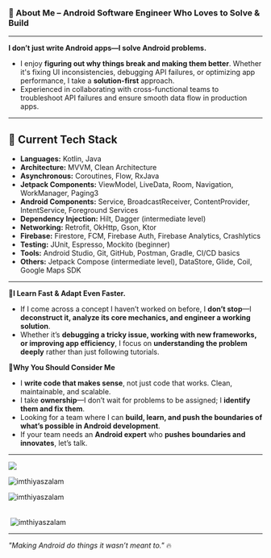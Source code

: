 

### **🔹 About Me – Android Software Engineer Who Loves to Solve & Build**  
---

 **I don’t just write Android apps—I solve Android problems.**  
  - I enjoy **figuring out why things break and making them better**. Whether it's fixing UI inconsistencies, debugging API failures, or optimizing app performance, I take a **solution-first** approach.
  - Experienced in collaborating with cross-functional teams to troubleshoot API failures and ensure smooth data flow in production apps.

---
## 🔹 Current Tech Stack

- **Languages:** Kotlin, Java
- **Architecture:** MVVM, Clean Architecture
- **Asynchronous:** Coroutines, Flow, RxJava
- **Jetpack Components:** ViewModel, LiveData, Room, Navigation, WorkManager, Paging3
- **Android Components:** Service, BroadcastReceiver, ContentProvider, IntentService, Foreground Services
- **Dependency Injection:** Hilt, Dagger (intermediate level)
- **Networking:** Retrofit, OkHttp, Gson, Ktor 
- **Firebase:** Firestore, FCM, Firebase Auth, Firebase Analytics, Crashlytics
- **Testing:** JUnit, Espresso, Mockito (beginner)
- **Tools:** Android Studio, Git, GitHub, Postman, Gradle, CI/CD basics
- **Others:** Jetpack Compose (intermediate level), DataStore, Glide, Coil, Google Maps SDK

---

 **🔹I Learn Fast & Adapt Even Faster.**  
  - If I come across a concept I haven’t worked on before, I **don’t stop**—I **deconstruct it, analyze its core mechanics, and engineer a working solution**.  
  - Whether it’s **debugging a tricky issue, working with new frameworks, or improving app efficiency**, I focus on **understanding the problem deeply** rather than just following tutorials.  

 **🔹Why You Should Consider Me**  
  - I **write code that makes sense**, not just code that works. Clean, maintainable, and scalable.  
  - I take **ownership**—I don’t wait for problems to be assigned; I **identify them and fix them**.  
  - Looking for a team where I can **build, learn, and push the boundaries of what’s possible in Android development**.
  - If your team needs an **Android expert** who **pushes boundaries and innovates**, let’s talk. 
---

  
 
 ![](https://komarev.com/ghpvc/?username=ImthiyaszAlam)

  
<p><img align="center" src="https://github-readme-streak-stats.herokuapp.com/?user=imthiyaszalam&" alt="imthiyaszalam" /></p>

<p><img align="left" src="https://github-readme-stats.vercel.app/api/top-langs?username=imthiyaszalam&show_icons=true&locale=en&layout=compact" alt="imthiyaszalam" /></p>



<!--

<h3 align="left">Languages and Tools:</h3>
<p align="left"> <a href="https://developer.android.com" target="_blank" rel="noreferrer"> <img src="https://raw.githubusercontent.com/devicons/devicon/master/icons/android/android-original-wordmark.svg" alt="android" width="40" height="40"/> </a> <a href="https://getbootstrap.com" target="_blank" rel="noreferrer"> <img src="https://raw.githubusercontent.com/devicons/devicon/master/icons/bootstrap/bootstrap-plain-wordmark.svg" alt="bootstrap" width="40" height="40"/> </a> <a href="https://www.cprogramming.com/" target="_blank" rel="noreferrer"> <img src="https://raw.githubusercontent.com/devicons/devicon/master/icons/c/c-original.svg" alt="c" width="40" height="40"/> </a> <a href="https://www.w3schools.com/cpp/" target="_blank" rel="noreferrer"> <img src="https://raw.githubusercontent.com/devicons/devicon/master/icons/cplusplus/cplusplus-original.svg" alt="cplusplus" width="40" height="40"/> </a> <a href="https://www.w3schools.com/css/" target="_blank" rel="noreferrer"> <img src="https://raw.githubusercontent.com/devicons/devicon/master/icons/css3/css3-original-wordmark.svg" alt="css3" width="40" height="40"/> </a> <a href="https://dart.dev" target="_blank" rel="noreferrer"> <img src="https://www.vectorlogo.zone/logos/dartlang/dartlang-icon.svg" alt="dart" width="40" height="40"/> </a> <a href="https://expressjs.com" target="_blank" rel="noreferrer"> <img src="https://raw.githubusercontent.com/devicons/devicon/master/icons/express/express-original-wordmark.svg" alt="express" width="40" height="40"/> </a> <a href="https://www.figma.com/" target="_blank" rel="noreferrer"> <img src="https://www.vectorlogo.zone/logos/figma/figma-icon.svg" alt="figma" width="40" height="40"/> </a> <a href="https://firebase.google.com/" target="_blank" rel="noreferrer"> <img src="https://www.vectorlogo.zone/logos/firebase/firebase-icon.svg" alt="firebase" width="40" height="40"/> </a> <a href="https://flutter.dev" target="_blank" rel="noreferrer"> <img src="https://www.vectorlogo.zone/logos/flutterio/flutterio-icon.svg" alt="flutter" width="40" height="40"/> </a> <a href="https://git-scm.com/" target="_blank" rel="noreferrer"> <img src="https://www.vectorlogo.zone/logos/git-scm/git-scm-icon.svg" alt="git" width="40" height="40"/> </a> <a href="https://www.w3.org/html/" target="_blank" rel="noreferrer"> <img src="https://raw.githubusercontent.com/devicons/devicon/master/icons/html5/html5-original-wordmark.svg" alt="html5" width="40" height="40"/> </a> <a href="https://www.java.com" target="_blank" rel="noreferrer"> <img src="https://raw.githubusercontent.com/devicons/devicon/master/icons/java/java-original.svg" alt="java" width="40" height="40"/> </a> <a href="https://developer.mozilla.org/en-US/docs/Web/JavaScript" target="_blank" rel="noreferrer"> <img src="https://raw.githubusercontent.com/devicons/devicon/master/icons/javascript/javascript-original.svg" alt="javascript" width="40" height="40"/> </a> <a href="https://kotlinlang.org" target="_blank" rel="noreferrer"> <img src="https://www.vectorlogo.zone/logos/kotlinlang/kotlinlang-icon.svg" alt="kotlin" width="40" height="40"/> </a> <a href="https://nodejs.org" target="_blank" rel="noreferrer"> <img src="https://raw.githubusercontent.com/devicons/devicon/master/icons/nodejs/nodejs-original-wordmark.svg" alt="nodejs" width="40" height="40"/> </a> <a href="https://postman.com" target="_blank" rel="noreferrer"> <img src="https://www.vectorlogo.zone/logos/getpostman/getpostman-icon.svg" alt="postman" width="40" height="40"/> </a> <a href="https://reactjs.org/" target="_blank" rel="noreferrer"> <img src="https://raw.githubusercontent.com/devicons/devicon/master/icons/react/react-original-wordmark.svg" alt="react" width="40" height="40"/> </a> <a href="https://spring.io/" target="_blank" rel="noreferrer"> <img src="https://www.vectorlogo.zone/logos/springio/springio-icon.svg" alt="spring" width="40" height="40"/> </a> <a href="https://tailwindcss.com/" target="_blank" rel="noreferrer"> <img src="https://www.vectorlogo.zone/logos/tailwindcss/tailwindcss-icon.svg" alt="tailwind" width="40" height="40"/> </a> <a href="https://vuejs.org/" target="_blank" rel="noreferrer"> <img src="https://raw.githubusercontent.com/devicons/devicon/master/icons/vuejs/vuejs-original-wordmark.svg" alt="vuejs" width="40" height="40"/> </a> </p>
 --->
<br/>

<!-- 
<h3 align="left">Connect with me:</h3>
<p align="left">
<a href="https://linkedin.com/in/https://www.linkedin.com/in/imthiyasalam/" target="blank"><img align="center" src="https://raw.githubusercontent.com/rahuldkjain/github-profile-readme-generator/master/src/images/icons/Social/linked-in-alt.svg" alt="https://www.linkedin.com/in/imthiyasalam/" height="30" width="40" /></a>
<a href="https://www.leetcode.com/https://leetcode.com/u/developerimthiyas/" target="blank"><img align="center" src="https://raw.githubusercontent.com/rahuldkjain/github-profile-readme-generator/master/src/images/icons/Social/leet-code.svg" alt="https://leetcode.com/u/developerimthiyas/" height="30" width="40" /></a>
<a href="https://auth.geeksforgeeks.org/user/https://www.geeksforgeeks.org/user/developerzw0g/?ref=header_profile" target="blank"><img align="center" src="https://raw.githubusercontent.com/rahuldkjain/github-profile-readme-generator/master/src/images/icons/Social/geeks-for-geeks.svg" alt="https://www.geeksforgeeks.org/user/developerzw0g/?ref=header_profile" height="30" width="40" /></a>
</p>
  --->

<br/>
<p>&nbsp;<img align="center" src="https://github-readme-stats.vercel.app/api?username=imthiyaszalam&show_icons=true&locale=en" alt="imthiyaszalam" /></p>

---
*"Making Android do things it wasn’t meant to."* 🔥  

